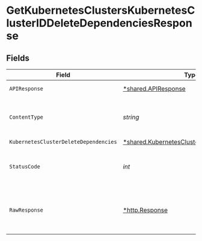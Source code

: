 # GetKubernetesClustersKubernetesClusterIDDeleteDependenciesResponse


## Fields

| Field                                                                                                     | Type                                                                                                      | Required                                                                                                  | Description                                                                                               |
| --------------------------------------------------------------------------------------------------------- | --------------------------------------------------------------------------------------------------------- | --------------------------------------------------------------------------------------------------------- | --------------------------------------------------------------------------------------------------------- |
| `APIResponse`                                                                                             | [*shared.APIResponse](../../models/shared/apiresponse.md)                                                 | :heavy_minus_sign:                                                                                        | unknown error                                                                                             |
| `ContentType`                                                                                             | *string*                                                                                                  | :heavy_check_mark:                                                                                        | HTTP response content type for this operation                                                             |
| `KubernetesClusterDeleteDependencies`                                                                     | [*shared.KubernetesClusterDeleteDependencies](../../models/shared/kubernetesclusterdeletedependencies.md) | :heavy_minus_sign:                                                                                        | Success                                                                                                   |
| `StatusCode`                                                                                              | *int*                                                                                                     | :heavy_check_mark:                                                                                        | HTTP response status code for this operation                                                              |
| `RawResponse`                                                                                             | [*http.Response](https://pkg.go.dev/net/http#Response)                                                    | :heavy_minus_sign:                                                                                        | Raw HTTP response; suitable for custom response parsing                                                   |
